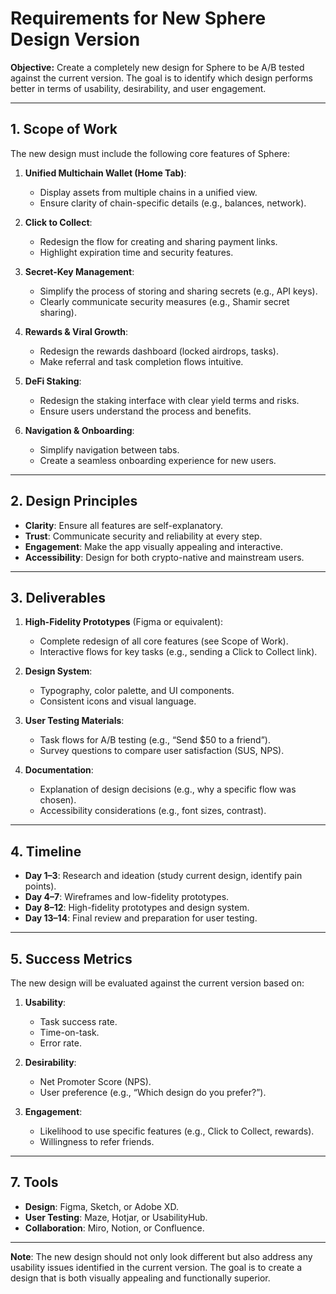 # Requirements for New Sphere Design Version  
**Objective:** Create a completely new design for Sphere to be A/B tested against the current version. The goal is to identify which design performs better in terms of usability, desirability, and user engagement.  

---

## 1. **Scope of Work**  
The new design must include the following core features of Sphere:  
1. **Unified Multichain Wallet (Home Tab)**:  
   - Display assets from multiple chains in a unified view.  
   - Ensure clarity of chain-specific details (e.g., balances, network).  

2. **Click to Collect**:  
   - Redesign the flow for creating and sharing payment links.  
   - Highlight expiration time and security features.  

3. **Secret-Key Management**:  
   - Simplify the process of storing and sharing secrets (e.g., API keys).  
   - Clearly communicate security measures (e.g., Shamir secret sharing).  

4. **Rewards & Viral Growth**:  
   - Redesign the rewards dashboard (locked airdrops, tasks).  
   - Make referral and task completion flows intuitive.  

5. **DeFi Staking**:  
   - Redesign the staking interface with clear yield terms and risks.  
   - Ensure users understand the process and benefits.  

6. **Navigation & Onboarding**:  
   - Simplify navigation between tabs.  
   - Create a seamless onboarding experience for new users.  

---

## 2. **Design Principles**  
- **Clarity**: Ensure all features are self-explanatory.  
- **Trust**: Communicate security and reliability at every step.  
- **Engagement**: Make the app visually appealing and interactive.  
- **Accessibility**: Design for both crypto-native and mainstream users.  

---

## 3. **Deliverables**  
1. **High-Fidelity Prototypes** (Figma or equivalent):  
   - Complete redesign of all core features (see Scope of Work).  
   - Interactive flows for key tasks (e.g., sending a Click to Collect link).  

2. **Design System**:  
   - Typography, color palette, and UI components.  
   - Consistent icons and visual language.  

3. **User Testing Materials**:  
   - Task flows for A/B testing (e.g., “Send $50 to a friend”).  
   - Survey questions to compare user satisfaction (SUS, NPS).  

4. **Documentation**:  
   - Explanation of design decisions (e.g., why a specific flow was chosen).  
   - Accessibility considerations (e.g., font sizes, contrast).  

---

## 4. **Timeline**  
- **Day 1–3**: Research and ideation (study current design, identify pain points).  
- **Day 4–7**: Wireframes and low-fidelity prototypes.  
- **Day 8–12**: High-fidelity prototypes and design system.  
- **Day 13–14**: Final review and preparation for user testing.  

---

## 5. **Success Metrics**  
The new design will be evaluated against the current version based on:  
1. **Usability**:  
   - Task success rate.  
   - Time-on-task.  
   - Error rate.  

2. **Desirability**:  
   - Net Promoter Score (NPS).  
   - User preference (e.g., “Which design do you prefer?”).  

3. **Engagement**:  
   - Likelihood to use specific features (e.g., Click to Collect, rewards).  
   - Willingness to refer friends.  

---



## 7. **Tools**  
- **Design**: Figma, Sketch, or Adobe XD.  
- **User Testing**: Maze, Hotjar, or UsabilityHub.  
- **Collaboration**: Miro, Notion, or Confluence.  

---

**Note**: The new design should not only look different but also address any usability issues identified in the current version. The goal is to create a design that is both visually appealing and functionally superior.  
